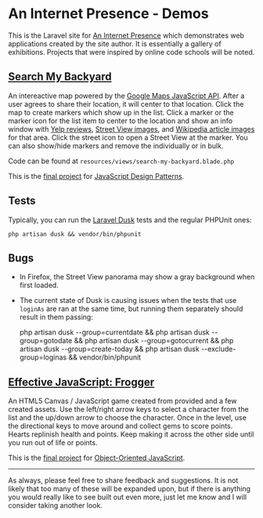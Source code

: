 # An Internet Presence - Demos

This is the Laravel site for [An Internet Presence](http://aninternetpresence.net/) which demonstrates web applications created by the site author. It is essentially a gallery of
exhibitions. Projects that were inspired by online code schools will be noted.

<a href="https://demos.aninternetpresence.net/search-my-backyard" target="_blank"><h2>Search My Backyard</h2></a>

An intereactive map powered by the [Google Maps JavaScript API](https://developers.google.com/maps/documentation/javascript/tutorial). After a user
agrees to share their location, it will center to that location. Click the map to create markers which show up in the list. Click a marker or the
marker icon for the list item to center to the location and show an info window with [Yelp reviews](http://www.yelp.com/developers/documentation), [Street View images](https://developers.google.com/maps/documentation/streetview/intro), and [Wikipedia article images](https://www.mediawiki.org/wiki/API:Main_page) for that area. Click the street icon to open a Street View at the marker. You can also show/hide markers and
remove the individually or in bulk.

Code can be found at `resources/views/search-my-backyard.blade.php`

This is the [final project](https://classroom.udacity.com/courses/ud989/lessons/3580848605/concepts/35254789990923) for [JavaScript Design Patterns](https://www.udacity.com/course/javascript-design-patterns--ud989). 

## Tests
Typically, you can run the [Laravel Dusk](https://laravel.com/docs/5.4/dusk) tests and the regular PHPUnit ones:

    php artisan dusk && vendor/bin/phpunit 

## Bugs
* In Firefox, the Street View panorama may show a gray background when first loaded.
* The current state of Dusk is causing issues when the tests that use `loginAs` are ran at the same time, but running them separately should result in them passing:

    php artisan dusk --group=currentdate && php artisan dusk --group=gotodate && php artisan dusk --group=gotocurrent && php artisan dusk --group=create-today && php artisan dusk --exclude-group=loginas && vendor/bin/phpunit
    
<a href="https://demos.aninternetpresence.net/frogger" target="_blank"><h2>Effective JavaScript: Frogger</h2></a>

An HTML5 Canvas / JavaScript game created from provided and a few created assets. Use the left/right arrow keys to select a character from the list and the up/down arrow to choose the character. Once in the level, use the directional keys to move around and collect gems to score points. Hearts replinish health and points. Keep making it across the other side until you run out of life or points.

This is the [final project](https://classroom.udacity.com/courses/ud015/lessons/3072058665/concepts/31018886370923) for [Object-Oriented JavaScript](https://www.udacity.com/course/object-oriented-javascript--ud015).

<hr>

As always, please feel free to share feedback and suggestions. It is not likely that too many of these will be expanded upon, but if there is anything you would really like to see built out even more, just let me know and I will consider taking another look.